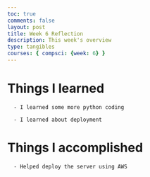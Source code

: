 ```yaml
---
toc: true
comments: false
layout: post
title: Week 6 Reflection
description: This week's overview
type: tangibles
courses: { compsci: {week: 6} }
---
```


# Things I learned

      - I learned some more python coding

      - I learned about deployment

# Things I accomplished

      - Helped deploy the server using AWS